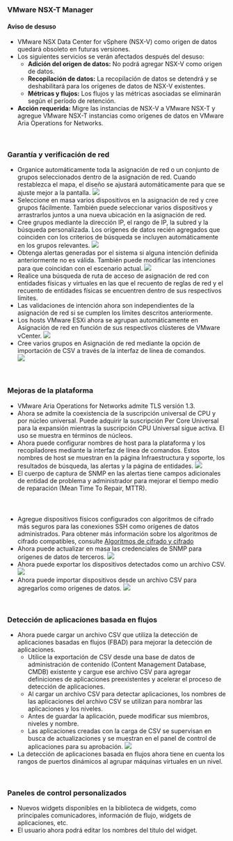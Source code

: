 ﻿### VMware NSX-T Manager 
#### Aviso de desuso 
* VMware NSX Data Center for vSphere (NSX-V) como origen de datos quedará obsoleto en futuras versiones. 
* Los siguientes servicios se verán afectados después del desuso:
    * **Adición del origen de datos:** No podrá agregar NSX-V como origen de datos.  
    * **Recopilación de datos:** La recopilación de datos se detendrá y se deshabilitará para los orígenes de datos de NSX-V existentes. 
    * **Métricas y flujos:** Los flujos y las métricas asociadas se eliminarán según el período de retención. 
* **Acción requerida:** Migre las instancias de NSX-V a VMware NSX-T y agregue VMware NSX-T instancias como orígenes de datos en VMware Aria Operations for Networks. 

&nbsp;
&nbsp;
### Garantía y verificación de red
* Organice automáticamente toda la asignación de red o un conjunto de grupos seleccionados dentro de la asignación de red. Cuando restablezca el mapa, el diseño se ajustará automáticamente para que se ajuste mejor a la pantalla. 
![](data:image/png;base64,#IMAGEBASE64_auto_arrange.png)
* Seleccione en masa varios dispositivos en la asignación de red y cree grupos fácilmente. También puede seleccionar varios dispositivos y arrastrarlos juntos a una nueva ubicación en la asignación de red. 
* Cree grupos mediante la dirección IP, el rango de IP, la subred y la búsqueda personalizada. Los orígenes de datos recién agregados que coinciden con los criterios de búsqueda se incluyen automáticamente en los grupos relevantes. 
![](data:image/png;base64,#IMAGEBASE64_create_group.png)
* Obtenga alertas generadas por el sistema si alguna intención definida anteriormente no es válida. También puede modificar las intenciones para que coincidan con el escenario actual. 
![](data:image/png;base64,#IMAGEBASE64_intent.png)
* Realice una búsqueda de ruta de acceso de asignación de red con entidades físicas y virtuales en las que el recuento de reglas de red y el recuento de entidades físicas se encuentren dentro de sus respectivos límites.  
* Las validaciones de intención ahora son independientes de la asignación de red si se cumplen los límites descritos anteriormente. 
* Los hosts VMware ESXi ahora se agrupan automáticamente en Asignación de red en función de sus respectivos clústeres de VMware vCenter. 
![](data:image/png;base64,#IMAGEBASE64_esxi.png)
* Cree varios grupos en Asignación de red mediante la opción de importación de CSV a través de la interfaz de línea de comandos.  
![](data:image/png;base64,#IMAGEBASE64_create_groups_through_cli.png)

&nbsp;
&nbsp;
### Mejoras de la plataforma 
* VMware Aria Operations for Networks admite TLS versión 1.3. 
* Ahora se admite la coexistencia de la suscripción universal de CPU y por núcleo universal. Puede adquirir la suscripción Per Core Universal para la expansión mientras la suscripción CPU Universal sigue activa. El uso se muestra en términos de núcleos.   
* Ahora puede configurar nombres de host para la plataforma y los recopiladores mediante la interfaz de línea de comandos. Estos nombres de host se muestran en la página Infraestructura y soporte, los resultados de búsqueda, las alertas y la página de entidades. 
![](data:image/png;base64,#IMAGEBASE64_hostnames.png)
* El cuerpo de captura de SNMP en las alertas tiene campos adicionales de entidad de problema y administrador para mejorar el tiempo medio de reparación (Mean Time To Repair, MTTR). 

&nbsp;
&nbsp;
###  
* Agregue dispositivos físicos configurados con algoritmos de cifrado más seguros para las conexiones SSH como orígenes de datos administrados. Para obtener más información sobre los algoritmos de cifrado compatibles, consulte [ Algoritmos de cifrado y cifrado](https://docs.vmware.com/en/VMware-Aria-Operations-for-Networks/SaaS/Using-Operations-for-Networks/GUID-02B7DC96-66A6-4CDF-9E3E-E25D4C0A8DEC.html)
* Ahora puede actualizar en masa las credenciales de SNMP para orígenes de datos de terceros. 
![](data:image/png;base64,#IMAGEBASE64_snmp.png)
* Ahora puede exportar los dispositivos detectados como un archivo CSV. 
![](data:image/png;base64,#IMAGEBASE64_export_csv.png)
* Ahora puede importar dispositivos desde un archivo CSV para agregarlos como orígenes de datos. 
![](data:image/png;base64,#IMAGEBASE64_upload_csv.png)

&nbsp;
&nbsp;
### Detección de aplicaciones basada en flujos 
* Ahora puede cargar un archivo CSV que utiliza la detección de aplicaciones basadas en flujos (FBAD) para mejorar la detección de aplicaciones. 
    * Utilice la exportación de CSV desde una base de datos de administración de contenido (Content Management Database, CMDB) existente y cargue ese archivo CSV para agregar definiciones de aplicaciones preexistentes y acelerar el proceso de detección de aplicaciones. 
    * Al cargar un archivo CSV para detectar aplicaciones, los nombres de las aplicaciones del archivo CSV se utilizan para nombrar las aplicaciones y los niveles. 
    * Antes de guardar la aplicación, puede modificar sus miembros, niveles y nombre. 
    * Las aplicaciones creadas con la carga de CSV se supervisan en busca de actualizaciones y se muestran en el panel de control de aplicaciones para su aprobación. 
![](data:image/png;base64,#IMAGEBASE64_upload_csv_fbad.png)
* La detección de aplicaciones basada en flujos ahora tiene en cuenta los rangos de puertos dinámicos al agrupar máquinas virtuales en un nivel.  

&nbsp;
&nbsp;
### Paneles de control personalizados
* Nuevos widgets disponibles en la biblioteca de widgets, como principales comunicadores, información de flujo, widgets de aplicaciones, etc.
* El usuario ahora podrá editar los nombres del título del widget.